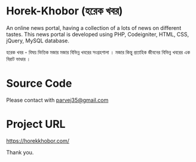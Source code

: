 # Horek-Khobor (হরেক খবর)
An online news portal, having a collection of a lots of news on different tastes.
This news portal is developed using PHP, Codeigniter, HTML, CSS, jQuery, MySQL database.

হরেক খবর - বিষয় ভিত্তিক মজার মজার বিভিন্ন খবরের সংগ্রহশালা । মজার কিন্তু প্রতাহিক জীবনের বিভিন্ন খবরের এক বিরাট ভাণ্ডার ।

# Source Code
Please contact with parvej35@gmail.com

# Project URL
https://horekkhobor.com/

Thank you.

